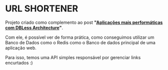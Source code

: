 # URL SHORTENER

Projeto criado como complemento ao post **"[Aplicações mais performáticas com DBLess Architecture](http://blog.renanmacs.com/aplicacoes-mais-performaticas-com-dbless-architecture)"**.

Com ele, é possível ver de forma prática, como conseguimos utilizar um Banco de Dados como o Redis como o Banco de dados principal de uma aplicação web.

Para isso, temos uma API simples responsável por gerenciar links encurtados :)